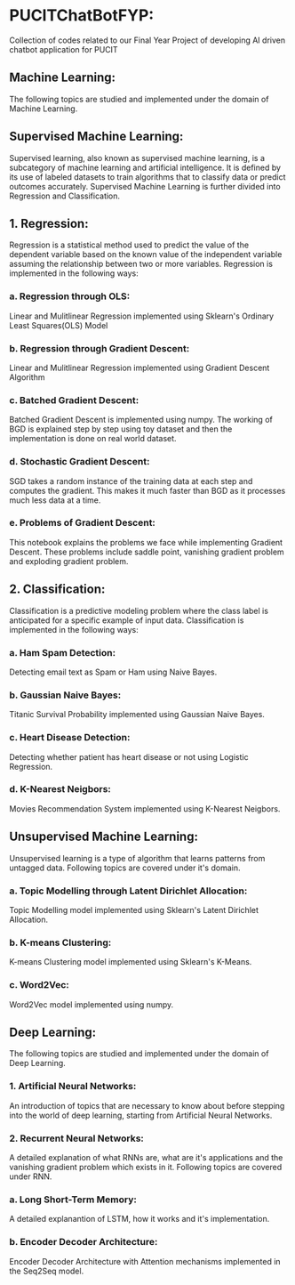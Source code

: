 # PUCITChatBotFYP:
Collection of codes related to our Final Year Project of developing AI driven chatbot application for PUCIT

## Machine Learning:
The following topics are studied and implemented under the domain of Machine Learning.

## Supervised Machine Learning:
Supervised learning, also known as supervised machine learning, is a subcategory of machine learning and artificial intelligence. It is defined by its use of labeled datasets to train algorithms that to classify data or predict outcomes accurately. Supervised Machine Learning is further divided into Regression and Classification.<br>
## 1. Regression:
Regression is a statistical method used to predict the value of the dependent variable based on the known value of the independent variable assuming the relationship between two or more variables. Regression is implemented in the following ways:

### a. Regression through OLS:
Linear and Mulitlinear Regression implemented using Sklearn's Ordinary Least Squares(OLS) Model

### b. Regression through Gradient Descent:
Linear and Mulitlinear Regression implemented using Gradient Descent Algorithm

### c. Batched Gradient Descent:
Batched Gradient Descent is implemented using numpy. The working of BGD is explained step by step using toy dataset and then the implementation is done on real world dataset.

### d. Stochastic Gradient Descent:
SGD takes a random instance of the training data at each step and computes the gradient. This makes it much faster than BGD as it processes much less data at a time.

### e. Problems of Gradient Descent:
This notebook explains the problems we face while implementing Gradient Descent. These problems include saddle point, vanishing gradient problem and exploding gradient problem. 

## 2. Classification:
Classification is a predictive modeling problem where the class label is anticipated for a specific example of input data. Classification is implemented in the following ways:

### a. Ham Spam Detection:
Detecting email text as Spam or Ham using Naive Bayes.
### b. Gaussian Naive Bayes:
Titanic Survival Probability implemented using Gaussian Naive Bayes.
### c. Heart Disease Detection:
Detecting whether patient has heart disease or not using Logistic Regression.
### d. K-Nearest Neigbors:
Movies Recommendation System implemented using K-Nearest Neigbors.

## Unsupervised Machine Learning:
Unsupervised learning is a type of algorithm that learns patterns from untagged data. Following topics are covered under it's domain.  

### a. Topic Modelling through Latent Dirichlet Allocation:
Topic Modelling model implemented using Sklearn's Latent Dirichlet Allocation.

### b. K-means Clustering:
K-means Clustering model implemented using Sklearn's K-Means.

### c. Word2Vec:
Word2Vec model implemented using numpy.

## Deep Learning:
The following topics are studied and implemented under the domain of Deep Learning.
<br>

### 1. Artificial Neural Networks:
An introduction of topics that are necessary to know about before stepping into the world of deep learning, starting from Artificial Neural Networks.

### 2. Recurrent Neural Networks:
A detailed explanation of what RNNs are, what are it's applications and the vanishing gradient problem which exists in it. Following topics are covered under RNN.

### a. Long Short-Term Memory:
A detailed explanantion of LSTM, how it works and it's implementation.

### b. Encoder Decoder Architecture:
Encoder Decoder Architecture with Attention mechanisms implemented in the Seq2Seq model.







